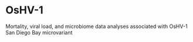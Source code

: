 # OsHV-1
Mortality, viral load, and microbiome data analyses associated with OsHV-1 San Diego Bay microvariant
